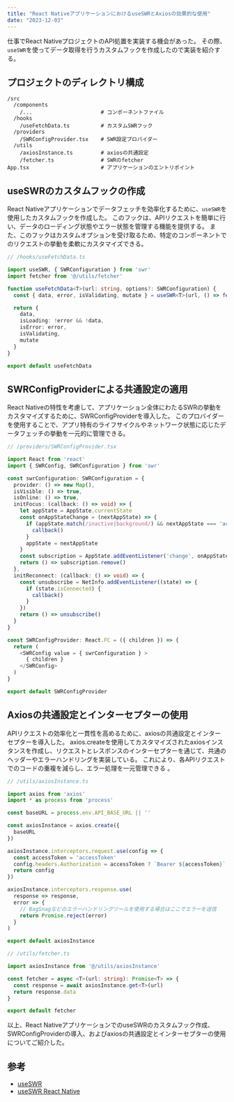 ```yaml
---
title: "React NativeアプリケーションにおけるuseSWRとAxiosの効果的な使用"
date: "2023-12-03"
---
```


仕事でReact NativeプロジェクトのAPI処置を実装する機会があった。
その際、`useSWR`を使ってデータ取得を行うカスタムフックを作成したので実装を紹介する。

## プロジェクトのディレクトリ構成
```directory
/src
  /components
    /...                      # コンポーネントファイル
  /hooks
    /useFetchData.ts          # カスタムSWRフック
  /providers
    /SWRConfigProvider.tsx    # SWR設定プロバイダー
  /utils
    /axiosInstance.ts         # axiosの共通設定
    /fetcher.ts               # SWRのfetcher
App.tsx                       # アプリケーションのエントリポイント
```

## useSWRのカスタムフックの作成
React Nativeアプリケーションでデータフェッチを効率化するために、`useSWR`を使用したカスタムフックを作成した。
このフックは、APIリクエストを簡単に行い、データのローディング状態やエラー状態を管理する機能を提供する。
また、このフックはカスタムオプションを受け取るため、特定のコンポーネントでのリクエストの挙動を柔軟にカスタマイズできる。

```typescript
// /hooks/useFetchData.ts

import useSWR, { SWRConfiguration } from 'swr'
import fetcher from '@/utils/fetcher'

function useFetchData<T>(url: string, options?: SWRConfiguration) {
  const { data, error, isValidating, mutate } = useSWR<T>(url, () => fetcher<T>(url), { ...options })

  return {
    data,
    isLoading: !error && !data,
    isError: error,
    isValidating,
    mutate
  }
}

export default useFetchData
```


## SWRConfigProviderによる共通設定の適用

React Nativeの特性を考慮して、アプリケーション全体にわたるSWRの挙動をカスタマイズするために、SWRConfigProviderを導入した。
このプロバイダーを使用することで、アプリ特有のライフサイクルやネットワーク状態に応じたデータフェッチの挙動を一元的に管理できる。

```typescript
// /providers/SWRConfigProvider.tsx

import React from 'react'
import { SWRConfig, SWRConfiguration } from 'swr'

const swrConfiguration: SWRConfiguration = {
  provider: () => new Map(),
  isVisible: () => true,
  isOnline: () => true,
  initFocus: (callback: () => void) => {
    let appState = AppState.currentState
    const onAppStateChange = (nextAppState) => {
      if (appState.match(/inactive|background/) && nextAppState === 'active') {
        callback()
      }
      appState = nextAppState
    }
    const subscription = AppState.addEventListener('change', onAppStateChange)
    return () => subscription.remove()
  },
  initReconnect: (callback: () => void) => {
    const unsubscribe = NetInfo.addEventListener((state) => {
      if (state.isConnected) {
        callback()
      }
    })
    return () => unsubscribe()
  }
}

const SWRConfigProvider: React.FC = ({ children }) => {
  return (
    <SWRConfig value = { swrConfiguration } >
      { children }
    </SWRConfig>
  )
}

export default SWRConfigProvider
```


## Axiosの共通設定とインターセプターの使用

APIリクエストの効率化と一貫性を高めるために、axiosの共通設定とインターセプターを導入した。
axios.createを使用してカスタマイズされたaxiosインスタンスを作成し、リクエストとレスポンスのインターセプターを通じて、共通のヘッダーやエラーハンドリングを実装している。
これにより、各APIリクエストでのコードの重複を減らし、エラー処理を一元管理できる 。

```typescript
// /utils/axiosInstance.ts

import axios from 'axios'
import * as process from 'process'

const baseURL = process.env.API_BASE_URL || ''

const axiosInstance = axios.create({
  baseURL
})

axiosInstance.interceptors.request.use(config => {
  const accessToken = 'accessToken'
  config.headers.Authorization = accessToken ? `Bearer ${accessToken}` : ''
  return config
})

axiosInstance.interceptors.response.use(
  response => response,
  error => {
    // BagSnagなどのエラーハンドリングツールを使用する場合はここでエラーを送信
    return Promise.reject(error)
  }
)

export default axiosInstance
```

```typescript
// /utils/fetcher.ts

import axiosInstance from '@/utils/axiosInstance'

const fetcher = async <T>(url: string): Promise<T> => {
  const response = await axiosInstance.get<T>(url)
  return response.data
}

export default fetcher
```

以上、React NativeアプリケーションでのuseSWRのカスタムフック作成、SWRConfigProviderの導入、およびaxiosの共通設定とインターセプターの使用についてご紹介した。


## 参考
- [useSWR](https://swr.vercel.app/)
- [useSWR React Native](https://swr.vercel.app/ja/docs/advanced/react-native)